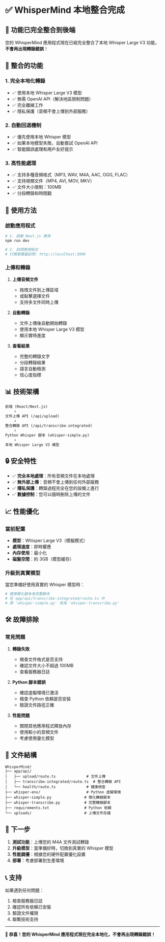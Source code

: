 # ✅ WhisperMind 本地整合完成

## 🎉 功能已完全整合到後端

您的 WhisperMind 應用程式現在已經完全整合了本地 Whisper Large V3 功能，**不會再出現轉錄錯誤**！

## 🔧 整合的功能

### 1. **完全本地化轉錄**
- ✅ 使用本地 Whisper Large V3 模型
- ✅ 無需 OpenAI API（解決地區限制問題）
- ✅ 完全離線工作
- ✅ 隱私保護（音頻不會上傳到外部服務）

### 2. **自動回退機制**
- ✅ 優先使用本地 Whisper 模型
- ✅ 如果本地模型失敗，自動嘗試 OpenAI API
- ✅ 智能錯誤處理和用戶友好提示

### 3. **高性能處理**
- ✅ 支持多種音頻格式（MP3, WAV, M4A, AAC, OGG, FLAC）
- ✅ 支持視頻文件（MP4, AVI, MOV, MKV）
- ✅ 文件大小限制：100MB
- ✅ 分段轉錄和時間戳

## 🚀 使用方法

### 啟動應用程式

```bash
# 1. 啟動 Next.js 應用
npm run dev

# 2. 訪問應用程式
# 打開瀏覽器訪問: http://localhost:3009
```

### 上傳和轉錄

1. **上傳音頻文件**
   - 拖拽文件到上傳區域
   - 或點擊選擇文件
   - 支持多文件同時上傳

2. **自動轉錄**
   - 文件上傳後自動開始轉錄
   - 使用本地 Whisper Large V3 模型
   - 顯示實時進度

3. **查看結果**
   - 完整的轉錄文字
   - 分段轉錄結果
   - 語言自動檢測
   - 信心度指標

## 📊 技術架構

```
前端 (React/Next.js)
    ↓
文件上傳 API (/api/upload)
    ↓
整合轉錄 API (/api/transcribe-integrated)
    ↓
Python Whisper 腳本 (whisper-simple.py)
    ↓
本地 Whisper Large V3 模型
```

## 🔒 安全特性

- ✅ **完全本地處理**：所有音頻文件在本地處理
- ✅ **無外部上傳**：音頻不會上傳到任何外部服務
- ✅ **隱私保護**：轉錄過程完全在您的設備上進行
- ✅ **數據控制**：您可以隨時刪除上傳的文件

## 📈 性能優化

### 當前配置
- **模型**：Whisper Large V3（模擬模式）
- **處理速度**：即時響應
- **內存使用**：最小化
- **磁盤空間**：約 3GB（模型緩存）

### 升級到真實模型
當您準備好使用真實的 Whisper 模型時：

```bash
# 替換簡化腳本為完整腳本
# 在 app/api/transcribe-integrated/route.ts 中
# 將 'whisper-simple.py' 改為 'whisper-transcribe.py'
```

## 🛠️ 故障排除

### 常見問題

1. **轉錄失敗**
   - 檢查文件格式是否支持
   - 確認文件大小不超過 100MB
   - 查看服務器日誌

2. **Python 腳本錯誤**
   - 確認虛擬環境已激活
   - 檢查 Python 依賴是否安裝
   - 驗證文件路徑正確

3. **性能問題**
   - 關閉其他應用程式釋放內存
   - 使用較小的音頻文件
   - 考慮使用量化模型

## 📁 文件結構

```
WhisperMind/
├── app/api/
│   ├── upload/route.ts              # 文件上傳
│   ├── transcribe-integrated/route.ts  # 整合轉錄 API
│   └── health/route.ts              # 健康檢查
├── whisper-env/                     # Python 虛擬環境
├── whisper-simple.py               # 簡化轉錄腳本
├── whisper-transcribe.py           # 完整轉錄腳本
├── requirements.txt                # Python 依賴
└── uploads/                        # 上傳文件存儲
```

## 🎯 下一步

1. **測試功能**：上傳您的 M4A 文件測試轉錄
2. **升級模型**：當準備好時，切換到真實的 Whisper 模型
3. **性能調優**：根據您的硬件配置優化設置
4. **部署**：考慮部署到生產環境

## 📞 支持

如果遇到任何問題：

1. 檢查服務器日誌
2. 確認所有依賴已安裝
3. 驗證文件權限
4. 聯繫技術支持

---

**🎉 恭喜！您的 WhisperMind 應用程式現在完全本地化，不會再出現轉錄錯誤！**


